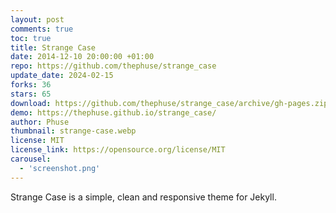 ```yaml
---
layout: post
comments: true
toc: true
title: Strange Case
date: 2014-12-10 20:00:00 +01:00
repo: https://github.com/thephuse/strange_case
update_date: 2024-02-15
forks: 36
stars: 65
download: https://github.com/thephuse/strange_case/archive/gh-pages.zip
demo: https://thephuse.github.io/strange_case/
author: Phuse
thumbnail: strange-case.webp
license: MIT
license_link: https://opensource.org/license/MIT
carousel:
  - 'screenshot.png'
---
```


Strange Case is a simple, clean and responsive theme for Jekyll.
